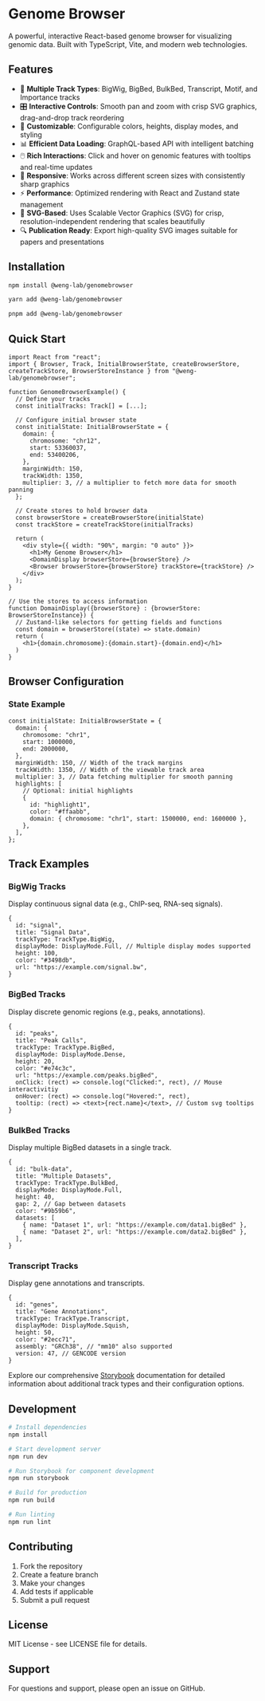 # Genome Browser

A powerful, interactive React-based genome browser for visualizing genomic data. Built with TypeScript, Vite, and modern web technologies.

## Features

- 🧬 **Multiple Track Types**: BigWig, BigBed, BulkBed, Transcript, Motif, and Importance tracks
- 🎛️ **Interactive Controls**: Smooth pan and zoom with crisp SVG graphics, drag-and-drop track reordering
- 🔧 **Customizable**: Configurable colors, heights, display modes, and styling
- 📊 **Efficient Data Loading**: GraphQL-based API with intelligent batching
- 🖱️ **Rich Interactions**: Click and hover on genomic features with tooltips and real-time updates
- 📱 **Responsive**: Works across different screen sizes with consistently sharp graphics
- ⚡ **Performance**: Optimized rendering with React and Zustand state management
- 🎨 **SVG-Based**: Uses Scalable Vector Graphics (SVG) for crisp, resolution-independent rendering that scales beautifully
- 🔍 **Publication Ready**: Export high-quality SVG images suitable for papers and presentations

## Installation

```bash
npm install @weng-lab/genomebrowser
```

```bash
yarn add @weng-lab/genomebrowser
```

```bash
pnpm add @weng-lab/genomebrowser
```

## Quick Start

```tsx
import React from "react";
import { Browser, Track, InitialBrowserState, createBrowserStore, createTrackStore, BrowserStoreInstance } from "@weng-lab/genomebrowser";

function GenomeBrowserExample() {
  // Define your tracks
  const initialTracks: Track[] = [...];

  // Configure initial browser state
  const initialState: InitialBrowserState = {
    domain: {
      chromosome: "chr12",
      start: 53360037,
      end: 53400206,
    },
    marginWidth: 150,
    trackWidth: 1350,
    multiplier: 3, // a multiplier to fetch more data for smooth panning
  };

  // Create stores to hold browser data
  const browserStore = createBrowserStore(initialState)
  const trackStore = createTrackStore(initialTracks)

  return (
    <div style={{ width: "90%", margin: "0 auto" }}>
      <h1>My Genome Browser</h1>
      <DomainDisplay browserStore={browserStore} />
      <Browser browserStore={browserStore} trackStore={trackStore} />
    </div>
  );
}

// Use the stores to access information
function DomainDisplay({browserStore} : {browserStore: BrowserStoreInstance}) {
  // Zustand-like selectors for getting fields and functions
  const domain = browserStore((state) => state.domain)
  return (
    <h1>{domain.chromosome}:{domain.start}-{domain.end}</h1>
  )
}

```

## Browser Configuration

### State Example

```tsx
const initialState: InitialBrowserState = {
  domain: {
    chromosome: "chr1",
    start: 1000000,
    end: 2000000,
  },
  marginWidth: 150, // Width of the track margins
  trackWidth: 1350, // Width of the viewable track area
  multiplier: 3, // Data fetching multiplier for smooth panning
  highlights: [
    // Optional: initial highlights
    {
      id: "highlight1",
      color: "#ffaabb",
      domain: { chromosome: "chr1", start: 1500000, end: 1600000 },
    },
  ],
};
```

## Track Examples

### BigWig Tracks

Display continuous signal data (e.g., ChIP-seq, RNA-seq signals).

```tsx
{
  id: "signal",
  title: "Signal Data",
  trackType: TrackType.BigWig,
  displayMode: DisplayMode.Full, // Multiple display modes supported
  height: 100,
  color: "#3498db",
  url: "https://example.com/signal.bw",
}
```

### BigBed Tracks

Display discrete genomic regions (e.g., peaks, annotations).

```tsx
{
  id: "peaks",
  title: "Peak Calls",
  trackType: TrackType.BigBed,
  displayMode: DisplayMode.Dense,
  height: 20,
  color: "#e74c3c",
  url: "https://example.com/peaks.bigBed",
  onClick: (rect) => console.log("Clicked:", rect), // Mouse interactivitiy
  onHover: (rect) => console.log("Hovered:", rect),
  tooltip: (rect) => <text>{rect.name}</text>, // Custom svg tooltips
}
```

### BulkBed Tracks

Display multiple BigBed datasets in a single track.

```tsx
{
  id: "bulk-data",
  title: "Multiple Datasets",
  trackType: TrackType.BulkBed,
  displayMode: DisplayMode.Full,
  height: 40,
  gap: 2, // Gap between datasets
  color: "#9b59b6",
  datasets: [
    { name: "Dataset 1", url: "https://example.com/data1.bigBed" },
    { name: "Dataset 2", url: "https://example.com/data2.bigBed" },
  ],
}
```

### Transcript Tracks

Display gene annotations and transcripts.

```tsx
{
  id: "genes",
  title: "Gene Annotations",
  trackType: TrackType.Transcript,
  displayMode: DisplayMode.Squish,
  height: 50,
  color: "#2ecc71",
  assembly: "GRCh38", // "mm10" also supported
  version: 47, // GENCODE version
}
```

Explore our comprehensive [Storybook]() documentation for detailed information about additional track types and their configuration options.

## Development

```bash
# Install dependencies
npm install

# Start development server
npm run dev

# Run Storybook for component development
npm run storybook

# Build for production
npm run build

# Run linting
npm run lint
```

## Contributing

1. Fork the repository
2. Create a feature branch
3. Make your changes
4. Add tests if applicable
5. Submit a pull request

## License

MIT License - see LICENSE file for details.

## Support

For questions and support, please open an issue on GitHub.
